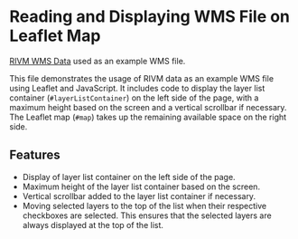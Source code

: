 # Reading and Displaying WMS File on Leaflet Map

[RIVM WMS Data](https://data.rivm.nl/geo/alo/wms) used as an example WMS file.

This file demonstrates the usage of RIVM data as an example WMS file using Leaflet and JavaScript. It includes code to display the layer list container (`#layerListContainer`) on the left side of the page, with a maximum height based on the screen and a vertical scrollbar if necessary. The Leaflet map (`#map`) takes up the remaining available space on the right side.

## Features

- Display of layer list container on the left side of the page.
- Maximum height of the layer list container based on the screen.
- Vertical scrollbar added to the layer list container if necessary.
- Moving selected layers to the top of the list when their respective checkboxes are selected. This ensures that the selected layers are always displayed at the top of the list.
